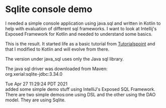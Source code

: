 
# Sqlite console demo

I needed a simple console application using java.sql
and written in Kotlin to help with evaluation of 
different sql frameworks.  I want to look at Intellij's
Exposed Framework for Kotlin and needed to understand 
some basics.

This is the result.  It started life as a basic 
tutorial from 
<a href="https://www.tutorialspoint.com/sqlite/sqlite_java.htm">
Tutorialspoint</a>
and that I modified to Kotlin and will evolve from there.

The version under java_sql uses only the Java sql library.

The java sql driver was downloaded from Maven:<br>
  org.xerial:sqlite-jdbc:3.34.0
  

Tue Apr 27 11:29:24 PDT 2021<br>
added some simple demo stuff using IntelliJ's Exposed 
SQL Framework.  There are two simple demos:one using DSL
and the other using the DAO model.  They are using
Sqlite.
